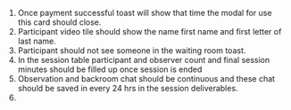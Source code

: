1. Once payment successful toast will show that time the modal for use this card should close.
2. Participant video tile should show the name first name and first letter of last name.
3. Participant should not see someone in the waiting room toast.
4. In the session table participant and observer count and final session minutes should be filled up once session is ended
5. Observation and backroom chat should be continuous and these chat should be saved in every 24 hrs in the session deliverables.
6. 
